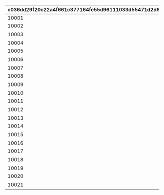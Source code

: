 |c036dd29f20c22a4f661c377164fe55d96111033d55471d2d608b0ef9f51b7a2|d9bd18a97f8530ca5614d88dcd7bcfbe84b8817b4a906e415fcee36929f99fb9|bbaf01720ef0f1f0d69b901f873f37cbb2b3eeaddf3865a2c7cda79af95e99be|83bdabb62d5c00cefad5be416170c542591065df0531f4b397190719a89ead0c|c4720844ca93e22a188f8c1f2ffb9cfdd849d17fa8d41245012dd189d074b8f8|fec58c7246ef285957b9d8dda66cdb6b4cc50001cdc5f073d9ba252604d55658|257fd4e44f24600187d20fc45f29baf43d87b705bc9f735ecf3715252f9bd1a1|ebb8c1e8c66f8c690eaac44c8822c1da858587ddfeb0167b82a832c1caaf9eda|72c611f52ee4c16cac331224127b29f81754397f28f64c7e975f32cb3a37cedc|a4fc6daa1e27ba2f6f7b4d11e5058904e3b89c41cd1de6e93352e780e7ee6ea6|
| --- | --- | --- | --- | --- | --- | --- | --- | --- | --- |
|10001||8|-1|2|2|22|3|15|53003|
|10002||5|14|1|1|22|3|1|53003|
|10003|ワカナの施し|2|0|0|0|23|3|0|52019|
|10004||8|-1|2|2|22|4|15|53003|
|10005||5|14|1|1|22|4|1|53003|
|10006|ワカナの施し|2|0|0|0|23|4|0|52019|
|10007||8|-1|2|2|22|5|15|53003|
|10008||5|14|1|1|22|5|1|53003|
|10009|ワカナの施し|2|0|0|0|23|5|0|52019|
|10010||8|-1|2|2|22|6|15|53003|
|10011||5|14|1|1|22|6|1|53003|
|10012|ワカナの施し|2|0|0|0|23|6|0|52019|
|10013||8|-1|2|2|22|7|15|53003|
|10014||5|14|1|1|22|7|1|53003|
|10015|ワカナの施し|2|0|0|0|23|7|0|52019|
|10016||8|-1|2|2|22|8|15|53003|
|10017||5|14|1|1|22|8|1|53003|
|10018|ワカナの施し|2|0|0|0|23|8|0|52019|
|10019||8|-1|2|2|22|9|15|53003|
|10020||5|14|1|1|22|9|1|53003|
|10021|ワカナの施し|2|0|0|0|23|9|0|52019|